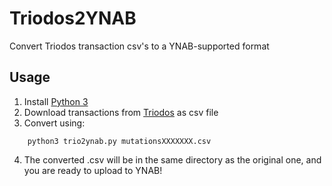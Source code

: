 # Triodos2YNAB
Convert Triodos transaction csv's to a YNAB-supported format

## Usage

1. Install [Python 3](https://www.python.org/)
2. Download transactions from [Triodos](https://www.triodos.nl/veelgestelde-vragen/hoe-download-ik-een-overzicht-van-mijn-bij-en-afschrijvingen-in-mijn-boekhoudprogramma?id=126d202a2cba) as csv file 
3. Convert using:
```
    python3 trio2ynab.py mutationsXXXXXXX.csv
```
4. The converted .csv will be in the same directory as the original one, and you are ready to upload to YNAB!
